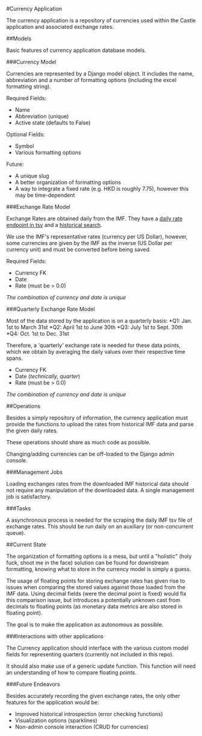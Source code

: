 #Currency Application

The currency application is a repository of currencies used within the Castle application and associated exchange rates.

##Models

Basic features of currency application database models.

###Currency Model

Currencies are represented by a Django model object. It includes the name, abbreviation and a number of formatting options (including the excel formatting string).

Required Fields:
* Name
* Abbreviation (unique)
* Active state (defaults to False)

Optional Fields:
* Symbol
* Various formatting options

Future:
* A unique slug
* A better organization of formatting options
* A way to integrate a fixed rate (e.g. HKD is roughly 7.75), however this may be time-dependent

###Exchange Rate Model

Exchange Rates are obtained daily from the IMF.
They have a [daily rate endpoint in tsv](http://www.imf.org/external/np/fin/data/rms_rep.aspx?tsvflag=Y) and a [historical search](http://www.imf.org/external/np/fin/ert/GUI/Pages/CountryDataBase.aspx).

We use the IMF's representative rates (currency per US Dollar), however, some currencies are given by the IMF as the inverse (US Dollar per currency unit) and must be converted before being saved.

Required Fields:
* Currency FK
* Date
* Rate (must be > 0.0)

_The combination of currency and date is unique_

###Quarterly Exchange Rate Model

Most of the data stored by the application is on a quarterly basis:
*Q1: Jan. 1st to March 31st
*Q2: April 1st to June 30th
*Q3: July 1st to Sept. 30th
*Q4: Oct. 1st to Dec. 31st

Therefore, a 'quarterly' exchange rate is needed for these data points, which we obtain by averaging the daily values over their respective time spans.

* Currency FK
* Date (_technically, quarter_)
* Rate (must be > 0.0)

_The combination of currency and date is unique_


##Operations

Besides a simply repository of information, the currency application must provide the functions to upload the rates from historical IMF data and parse the given daily rates.

These operations should share as much code as possible.

Changing/adding currencies can be off-loaded to the Django admin console.

###Management Jobs

Loading exchanges rates from the downloaded IMF historical data should not require any manipulation of the downloaded data. A single management job is satisfactory.

###Tasks

A asynchronous process is needed for the scraping the daily IMF tsv file of exchange rates. This should be run daily on an auxiliary (or non-concurrent queue).


##Current State

The organization of formatting options is a mess, but until a "holistic" (holy fuck, shoot me in the face) solution can be found for downstream formatting, knowing what to store in the currency model is simply a guess.

The usage of floating points for storing exchange rates has given rise to issues when comparing the stored values against those loaded from the IMF data. Using decimal fields (were the decimal point is fixed) would fix this comparison issue, but introduces a potentially unknown cast from decimals to floating points (as monetary data metrics are also stored in floating point).

The goal is to make the application as autonomous as possible.

###Interactions with other applications

The Currency application should interface with the various custom model fields for representing quarters (currently not included in this repo).

It should also make use of a generic update function. This function will need an understanding of how to compare floating points.

###Future Endeavors

Besides accurately recording the given exchange rates, the only other features for the application would be:
* Improved historical introspection (error checking functions)
* Visualization options (sparklines)
* Non-admin console interaction (CRUD for currencies)